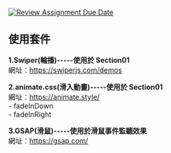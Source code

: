[![Review Assignment Due Date](https://classroom.github.com/assets/deadline-readme-button-24ddc0f5d75046c5622901739e7c5dd533143b0c8e959d652212380cedb1ea36.svg)](https://classroom.github.com/a/IbyA1-oy)


## 使用套件

**1.Swiper(輪播)-----使用於 Section01**  
  網址：https://swiperjs.com/demos

**2.animate.css(滑入動畫)-----使用於 Section01**  
  網址：https://animate.style/  
    - fadeInDown  
    - fadeInRight  

**3.GSAP(滑鼠)-----使用於滑鼠事件監聽效果**  
  網址：https://gsap.com/

